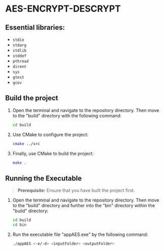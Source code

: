 # AES-ENCRYPT-DESCRYPT

## Essential libraries:
- `stdio`
- `stdarg`
- `stdlib`
- `stddef`
- `pthread`
- `dirent`
- `sys`
- `gtest`
- `gcov`

## Build the project
1. Open the terminal and navigate to the repository directory. Then move to the "build" directory with the following command:
    ```bash
    cd build
    ```

2. Use CMake to configure the project:
    ```bash
    cmake ../src
    ```

3. Finally, use CMake to build the project:
    ```bash
    make .
    ```

## Running the Executable

> **Prerequisite:** Ensure that you have built the project first.

1. Open the terminal and navigate to the repository directory. Then move to the "build" directory and further into the "bin" directory within the "build" directory:

    ```bash
    cd build
    cd bin
    ```
2. Run the executable file "appAES.exe" by the following command:

    ```bash
    ./appAES <-e/-d> <inputFolder> <outputFolder>     
    ```

